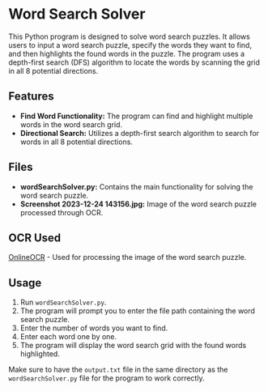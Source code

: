 # Word Search Solver

This Python program is designed to solve word search puzzles. It allows users to input a word search puzzle, specify the words they want to find, and then highlights the found words in the puzzle. The program uses a depth-first search (DFS) algorithm to locate the words by scanning the grid in all 8 potential directions.

## Features

- **Find Word Functionality:** The program can find and highlight multiple words in the word search grid.
- **Directional Search:** Utilizes a depth-first search algorithm to search for words in all 8 potential directions.

## Files

- **wordSearchSolver.py:** Contains the main functionality for solving the word search puzzle.
- **Screenshot 2023-12-24 143156.jpg:** Image of the word search puzzle processed through OCR.

## OCR Used

[OnlineOCR](https://www.onlineocr.net/) - Used for processing the image of the word search puzzle.

## Usage

1. Run `wordSearchSolver.py`.
2. The program will prompt you to enter the file path containing the word search puzzle.
3. Enter the number of words you want to find.
4. Enter each word one by one.
5. The program will display the word search grid with the found words highlighted.

Make sure to have the `output.txt` file in the same directory as the `wordSearchSolver.py` file for the program to work correctly.
